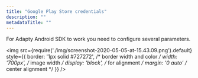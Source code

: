 ```yaml
---
title: "Google Play Store credentials"
description: ""
metadataTitle: ""
---
```


For Adapty Android SDK to work you need to configure several parameters.


<img
  src={require('./img/screenshot-2020-05-05-at-15.43.09.png').default}
  style={{
    border: '1px solid #727272', /* border width and color */
    width: '700px', /* image width */
    display: 'block', /* for alignment */
    margin: '0 auto' /* center alignment */
  }}
/>


